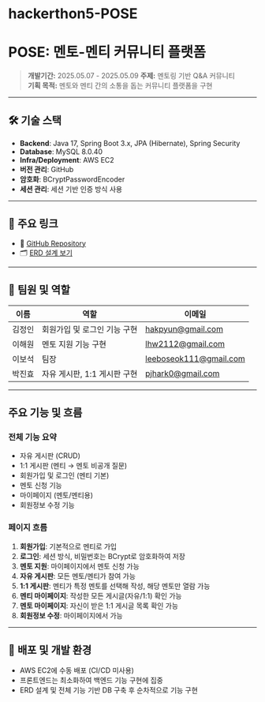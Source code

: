 # hackerthon5-POSE

# POSE: 멘토-멘티 커뮤니티 플랫폼

> **개발기간:** 2025.05.07 - 2025.05.09
> **주제:** 멘토링 기반 Q&A 커뮤니티  
> **기획 목적:** 멘토와 멘티 간의 소통을 돕는 커뮤니티 플랫폼을 구현

---

## 🛠️ 기술 스택

- **Backend**: Java 17, Spring Boot 3.x, JPA (Hibernate), Spring Security
- **Database**: MySQL 8.0.40
- **Infra/Deployment**: AWS EC2
- **버전 관리**: GitHub
- **암호화**: BCryptPasswordEncoder
- **세션 관리**: 세션 기반 인증 방식 사용

---

## 🔗 주요 링크

- 📌 [GitHub Repository](https://github.com/Kernel360/hackerthon5-POSE)
- 🗂️ [ERD 설계 보기](https://www.erdcloud.com/d/k2Cva5kyosT4Nk6x9)

---

## 👤 팀원 및 역할

| 이름   | 역할                             | 이메일                    |
|--------|----------------------------------|---------------------------|
| 김정인 | 회원가입 및 로그인 기능 구현     | hakpyun@gmail.com         |
| 이해원 | 멘토 지원 기능 구현              | lhw2112@gmail.com         |
| 이보석 | 팀장     | leeboseok111@gmail.com    |
| 박진효 | 자유 게시판, 1:1 게시판 구현     | pjhark0@gmail.com         |

---

## 주요 기능 및 흐름

### 전체 기능 요약

- 자유 게시판 (CRUD)
- 1:1 게시판 (멘티 → 멘토 비공개 질문)
- 회원가입 및 로그인 (멘티 기본)
- 멘토 신청 기능
- 마이페이지 (멘토/멘티용)
- 회원정보 수정 기능

### 페이지 흐름

1. **회원가입**: 기본적으로 멘티로 가입
2. **로그인**: 세션 방식, 비밀번호는 BCrypt로 암호화하여 저장
3. **멘토 지원**: 마이페이지에서 멘토 신청 가능
4. **자유 게시판**: 모든 멘토/멘티가 참여 가능
5. **1:1 게시판**: 멘티가 특정 멘토를 선택해 작성, 해당 멘토만 열람 가능
6. **멘티 마이페이지**: 작성한 모든 게시글(자유/1:1) 확인 가능
7. **멘토 마이페이지**: 자신이 받은 1:1 게시글 목록 확인 가능
8. **회원정보 수정**: 마이페이지에서 가능

---

## 🚀 배포 및 개발 환경

- AWS EC2에 수동 배포 (CI/CD 미사용)
- 프론트엔드는 최소화하여 백엔드 기능 구현에 집중
- ERD 설계 및 전체 기능 기반 DB 구축 후 순차적으로 기능 구현
